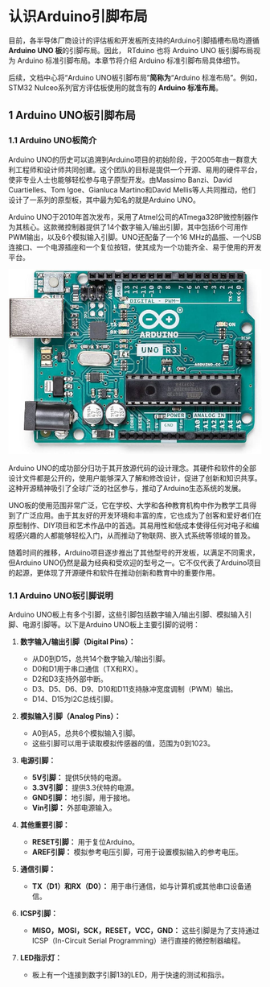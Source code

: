 # 认识Arduino引脚布局

目前，各半导体厂商设计的评估板和开发板所支持的Arduino引脚插槽布局均遵循 **Arduino UNO 板**的引脚布局。因此， RTduino 也将 Arduino UNO 板引脚布局视为 Arduino 标准引脚布局。本章节将介绍 Arduino 标准引脚布局具体细节。

后续，文档中心将“Arduino UNO板引脚布局”**简称为**“Arduino 标准布局”。例如，STM32 Nulceo系列官方评估板使用的就含有的 **Arduino 标准布局**。

## 1 Arduino UNO板引脚布局

### 1.1 Arduino UNO板简介

Arduino UNO的历史可以追溯到Arduino项目的初始阶段，于2005年由一群意大利工程师和设计师共同创建。这个团队的目标是提供一个开源、易用的硬件平台，使非专业人士也能够轻松参与电子原型开发。由Massimo Banzi、David Cuartielles、Tom Igoe、Gianluca Martino和David Mellis等人共同推动，他们设计了一系列的原型板，其中最为知名的就是Arduino UNO。

Arduino UNO于2010年首次发布，采用了Atmel公司的ATmega328P微控制器作为其核心。这款微控制器提供了14个数字输入/输出引脚，其中包括6个可用作PWM输出，以及6个模拟输入引脚。UNO还配备了一个16 MHz的晶振、一个USB连接口、一个电源插座和一个复位按钮，使其成为一个功能齐全、易于使用的开发平台。

![arduino-uno-board.jpg](./figures/arduino-pinout/arduino-uno-board.jpg)

Arduino UNO的成功部分归功于其开放源代码的设计理念。其硬件和软件的全部设计文件都是公开的，使用户能够深入了解和修改设计，促进了创新和知识共享。这种开源精神吸引了全球广泛的社区参与，推动了Arduino生态系统的发展。

UNO板的使用范围非常广泛，它在学校、大学和各种教育机构中作为教学工具得到了广泛应用。由于其友好的开发环境和丰富的库，它也成为了创客和爱好者们在原型制作、DIY项目和艺术作品中的首选。其易用性和低成本使得任何对电子和编程感兴趣的人都能够轻松入门，从而推动了物联网、嵌入式系统等领域的普及。

随着时间的推移，Arduino项目逐步推出了其他型号的开发板，以满足不同需求，但Arduino UNO仍然是最为经典和受欢迎的型号之一。它不仅代表了Arduino项目的起源，更体现了开源硬件和软件在推动创新和教育中的重要作用。


### 1.1 Arduino UNO板引脚说明

Arduino UNO板上有多个引脚，这些引脚包括数字输入/输出引脚、模拟输入引脚、电源引脚等。以下是Arduino UNO板上主要引脚的说明：

1. **数字输入/输出引脚（Digital Pins）：**
   - 从D0到D15，总共14个数字输入/输出引脚。
   - D0和D1用于串口通信（TX和RX）。
   - D2和D3支持外部中断。
   - D3、D5、D6、D9、D10和D11支持脉冲宽度调制（PWM）输出。
   - D14、D15为I2C总线引脚。

2. **模拟输入引脚（Analog Pins）：**
   - A0到A5，总共6个模拟输入引脚。
   - 这些引脚可以用于读取模拟传感器的值，范围为0到1023。

3. **电源引脚：**
   - **5V引脚：** 提供5伏特的电源。
   - **3.3V引脚：** 提供3.3伏特的电源。
   - **GND引脚：** 地引脚，用于接地。
   - **Vin引脚：** 外部电源输入。

4. **其他重要引脚：**
   - **RESET引脚：** 用于复位Arduino。
   - **AREF引脚：** 模拟参考电压引脚，可用于设置模拟输入的参考电压。

5. **通信引脚：**
   - **TX（D1）和RX（D0）：** 用于串行通信，如与计算机或其他串口设备通信。

6. **ICSP引脚：**
   - **MISO，MOSI，SCK，RESET，VCC，GND：** 这些引脚是为了支持通过ICSP（In-Circuit Serial Programming）进行直接的微控制器编程。

7. **LED指示灯：**
   - 板上有一个连接到数字引脚13的LED，用于快速的测试和指示。
